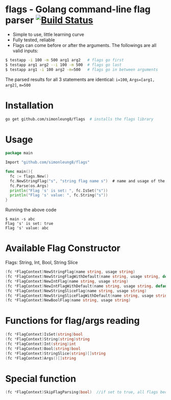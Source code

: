 # flags - Golang command-line flag parser  [![Build Status](https://travis-ci.org/simonleung8/flags.png?branch=master)](https://travis-ci.org/simonleung8/flags)

- Simple to use, little learning curve
- Fully tested, reliable
- Flags can come before or after the arguments. The followings are all valid inputs:
```bash
$ testapp -i 100 -m 500 arg1 arg2   # flags go first
$ testapp arg1 arg2 --i 100 -m 500  # flags go last
$ testapp arg1 -i 100 arg2 -m=500   # flags go in between arguments
```
The parsed results for all 3 statements are identical: `i=100`, `Args=[arg1, arg2]`, `m=500`

# Installation
```bash
go get github.com/simonleung8/flags  # installs the flags library
```

# Usage
```Go
package main

Import "github.com/simonleung8/flags"

func main(){
  fc := flags.New()
  fc.NewStringFlag("s", "string flag name s")  # name and usage of the string flag
  fc.Parse(os.Args)
  println("Flag 's' is set: ", fc.IsSet("s"))
  println("Flag 's' value: ", fc.String("s"))
}
```
Running the above code
```
$ main -s abc
Flag 's' is set: true
Flag 's' value: abc
```

# Available Flag Constructor
Flags: String, Int, Bool, String Slice
```Go
(fc *FlagContext)NewStringFlag(name string, usage string)
(fc *FlagContext)NewStringFlagWithDefault(name string, usage string, default string)
(fc *FlagContext)NewIntFlag(name string, usage string)
(fc *FlagContext)NewIntFlagWithDefault(name string, usage string, default int)
(fc *FlagContext)NewStringSliceFlag(name string, usage string)
(fc *FlagContext)NewStringSliceFlagWithDefault(name string, usage string, default []string)
(fc *FlagContext)NewBoolFlag(name string, usage string)
```

# Functions for flag/args reading
```Go
(fc *FlagContext)IsSet(string)bool
(fc *FlagContext)String(string)string
(fc *FlagContext)Int(string)int
(fc *FlagContext)Bool(string)bool
(fc *FlagContext)StringSlice(string)[]string
(fc *FlagContext)Args()[]string
```

# Special function
```Go
(fc *FlagContext)SkipFlagParsing(bool)  //if set to true, all flags become arguments
```
